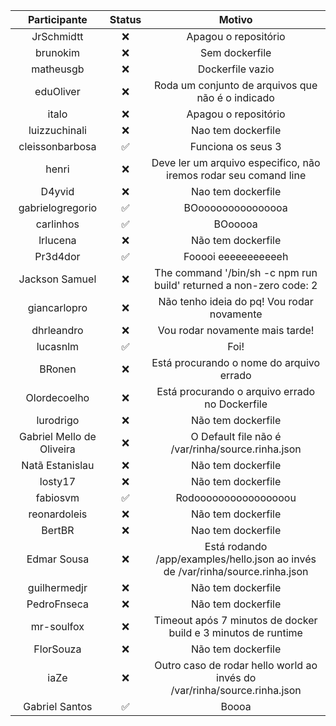 | Participante | Status  | Motivo |
| :----------: | :-----: | :----: |
| JrSchmidtt | ❌ | Apagou o repositório |
| brunokim | ❌ | Sem dockerfile |
| matheusgb | ❌ | Dockerfile vazio |
| eduOliver  | ❌ | Roda um conjunto de arquivos que não é o indicado |
| italo  | ❌ | Apagou o repositório |
| luizzuchinali | ❌ | Nao tem dockerfile |
| cleissonbarbosa | ✅ | Funciona os seus 3 |
| henri | ❌ | Deve ler um arquivo especifico, não iremos rodar seu comand line |
| D4yvid | ❌ | Nao tem dockerfile |
| gabrielogregorio | ✅ | BOooooooooooooooa |
| carlinhos | ✅ | BOooooa | 
| lrlucena | ❌ | Não tem dockerfile |
| Pr3d4dor | ✅ | Fooooi eeeeeeeeeeeh |
| Jackson Samuel | ❌ | The command '/bin/sh -c npm run build' returned a non-zero code: 2 | 
| giancarlopro | ❌ | Não tenho ideia do pq! Vou rodar novamente |
| dhrleandro | ❌ | Vou rodar novamente mais tarde! |
| lucasnlm | ✅ | Foi! |
| BRonen | ❌ | Está procurando o nome do arquivo errado | 
| Olordecoelho | ❌ | Está procurando o arquivo errado no Dockerfile |
| lurodrigo | ❌ | Não tem dockerfile |
| Gabriel Mello de Oliveira | ❌ | O Default file não é /var/rinha/source.rinha.json | 
| Natã Estanislau | ❌ | Não tem dockerfile |
| losty17 | ❌ | Não tem dockerfile | 
| fabiosvm | ✅ | Rodoooooooooooooooou |
| reonardoleis | ❌ | Não tem dockerfile | 
| BertBR | ❌ | Nao tem dockerfile |
| Edmar Sousa | ❌ | Está rodando /app/examples/hello.json ao invés de /var/rinha/source.rinha.json |
| guilhermedjr | ❌ | Não tem dockerfile |
| PedroFnseca | ❌ | Não tem dockerfile |
| mr-soulfox | ❌ | Timeout após 7 minutos de docker build e 3 minutos de runtime |
| FlorSouza | ❌ | Não tem dockerfile | 
| iaZe | ❌ | Outro caso de rodar hello world ao invés do /var/rinha/source.rinha.json |
| Gabriel Santos | ✅ | Boooa
